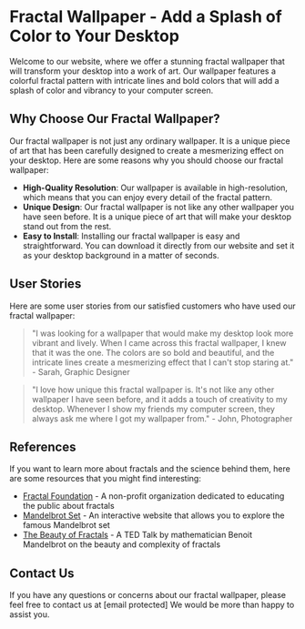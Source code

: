 <!--
Write me content for website with wallpaper which alt text is:

"A wallpaper featuring a colorful fractal pattern, with intricate lines and bold colors."

The name/title of the page should not be 1:1 copy of the alt text but rather a real content of the website which is using this wallpaper.

- Use markdown format 
- Start with the heading
- The content should look like a real website 
- Include real sections like references, contact, user stories, etc. use things relevant to the page purpose.
- Feel free to use structure like headings, bullets, numbering, blockquotes, paragraphs, horizontal lines, etc.
- You can use formatting like bold or _italic_
- You can include UTF-8 emojis
- Links should be only #hash anchors (and you can refer to the document itself)
- Do not include images
-->

<!--font:Poppins-->

# Fractal Wallpaper - Add a Splash of Color to Your Desktop

Welcome to our website, where we offer a stunning fractal wallpaper that will transform your desktop into a work of art. Our wallpaper features a colorful fractal pattern with intricate lines and bold colors that will add a splash of color and vibrancy to your computer screen.

## Why Choose Our Fractal Wallpaper?

Our fractal wallpaper is not just any ordinary wallpaper. It is a unique piece of art that has been carefully designed to create a mesmerizing effect on your desktop. Here are some reasons why you should choose our fractal wallpaper:

- **High-Quality Resolution**: Our wallpaper is available in high-resolution, which means that you can enjoy every detail of the fractal pattern.
- **Unique Design**: Our fractal wallpaper is not like any other wallpaper you have seen before. It is a unique piece of art that will make your desktop stand out from the rest.
- **Easy to Install**: Installing our fractal wallpaper is easy and straightforward. You can download it directly from our website and set it as your desktop background in a matter of seconds.

## User Stories

Here are some user stories from our satisfied customers who have used our fractal wallpaper:

> "I was looking for a wallpaper that would make my desktop look more vibrant and lively. When I came across this fractal wallpaper, I knew that it was the one. The colors are so bold and beautiful, and the intricate lines create a mesmerizing effect that I can't stop staring at." - Sarah, Graphic Designer

> "I love how unique this fractal wallpaper is. It's not like any other wallpaper I have seen before, and it adds a touch of creativity to my desktop. Whenever I show my friends my computer screen, they always ask me where I got my wallpaper from." - John, Photographer

## References

If you want to learn more about fractals and the science behind them, here are some resources that you might find interesting:

- [Fractal Foundation](#) - A non-profit organization dedicated to educating the public about fractals
- [Mandelbrot Set](#) - An interactive website that allows you to explore the famous Mandelbrot set
- [The Beauty of Fractals](#) - A TED Talk by mathematician Benoit Mandelbrot on the beauty and complexity of fractals

## Contact Us

If you have any questions or concerns about our fractal wallpaper, please feel free to contact us at [email protected] We would be more than happy to assist you.
